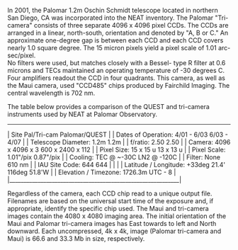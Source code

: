 In 2001, the Palomar 1.2m Oschin Schmidt telescope located 
in northern San Diego, CA was incorporated into the NEAT 
inventory.  The Palomar "Tri-camera" consists of three 
separate 4096 x 4096 pixel CCDs.  The CCDs are arranged 
in a linear, north-south, orientation and denoted by "A, 
B or C."  An approximate one-degree gap is between each 
CCD and each CCD covers nearly 1.0 square degree.  The 
15 micron pixels yield a pixel scale of 1.01 arc-sec/pixel.  
No filters were used, but matches closely with a Bessel-
type R filter at 0.6 microns and TECs maintained an 
operating temperature of -30 degrees C.  Four amplifiers 
readout the CCD in four quadrants.  This camera, as well 
as the Maui camera, used "CCD485" chips produced by 
Fairchild Imaging.  The central wavelength is 702 nm.

The table below provides a comparison of the QUEST and 
tri-camera instruments used by NEAT at Palomar Observatory.

--------------------------------------------------------------
|  Site                  Pal/Tri-cam      Palomar/QUEST      |
|  Dates of Operation:  4/01 - 6/03       6/03 - 4/07        |
|  Telescope Diameter:      1.2m               1.2m          |
|  f/ratio:                 2.50               2.50          |
|  Camera:              4096 x 4096 x 3   600 x 2400 x 112   |
|  Pixel Size:             15 x 15 u          13 x 13 u      |
|  Pixel Scale:           1.01"/pix           0.87"/pix      |
|  Cooling:              TEC @ ~-30C        LN2 @ -120C      |
|  Filter:                   None             610 nm         |
|  IAU Site Code:            644                644          |
|                                                            |
|  Latitude / Longitude: +33deg 21.4'    116deg 51.8'W       |
|  Elevation / Timezone:   1726.3m           UTC - 8         |
|____________________________________________________________|


Regardless of the camera, each CCD chip read to a unique output 
file.  Filenames are based on the universal start time of the 
exposure and, if appropriate, identify the specific chip used.
The Maui and tri-camera images contain the 4080 x 4080 imaging 
area.  The initial orientation of the Maui and Palomar tri-camera 
images has East towards to left and North downward.  Each 
uncompressed, 4k x 4k, image (Palomar tri-camera and Maui) is 
66.6 and 33.3 Mb in size, respectively.